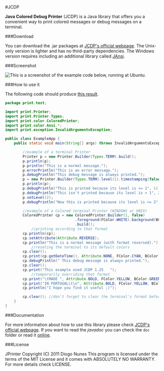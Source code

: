 #JCDP

**Java Colored Debug Printer** (JCDP) is a Java library that offers you a convenient way to print colored messages or debug messages on a terminal.

###Download

You can download the .jar packages at [JCDP's official webpage](http://diogonunes.com/work/jcdp/#download). The Unix-only version is lighter and has no third-party dependencies. The Windows version requires including an additional library called [JAnsi](https://github.com/fusesource/jansi).

###Screenshot

![This is a screenshot of the example code below, running at Ubuntu.](http://www.diogonunes.com/work/jcdp/img/ScreenshotNIX.png)

###How to use it

The following code should produce [this result](http://www.diogonunes.com/work/jcdp/#example).

```java
package print.test;

import print.Printer;
import print.Printer.Types;
import print.color.ColoredPrinter;
import print.color.Ansi.*;
import print.exception.InvalidArgumentsException;

public class ExampleApp {
    public static void main(String[] args) throws InvalidArgumentsException {

        //example of a terminal Printer
        Printer p = new Printer.Builder(Types.TERM).build();
        p.println(p);
        p.println("This is a normal message.");
        p.errorPrintln("This is an error message.");
        p.debugPrintln("This debug message is always printed.");
        p = new Printer.Builder(Types.TERM).level(1).timestamping(false).build();
        p.println(p);
        p.debugPrintln("This is printed because its level is <= 1", 1);
        p.debugPrintln("This isn't printed because its level is > 1", 2);
        p.setLevel(2);
        p.debugPrintln("Now this is printed because its level is <= 2", 2);

        //example of a Colored terminal Printer (WINDOWS or UNIX)
        ColoredPrinter cp = new ColoredPrinter.Builder(1, false)
                                .foreground(FColor.WHITE).background(BColor.BLUE)   //setting format
                                .build();
            //printing according to that format
        cp.println(cp);
        cp.setAttribute(Attribute.REVERSE);
        cp.println("This is a normal message (with format reversed).");
            //reseting the terminal to its default colors
        cp.clear();
        cp.print(cp.getDateTime(), Attribute.NONE, FColor.CYAN, BColor.BLACK);
        cp.debugPrintln(" This debug message is always printed.");
        cp.clear();
        cp.print("This example used JCDP 1.25   ");
            //temporarily overriding that format
        cp.print("\tMADE ", Attribute.BOLD, FColor.YELLOW, BColor.GREEN);
        cp.print("IN PORTUGAL\t\n", Attribute.BOLD, FColor.YELLOW, BColor.RED);
        cp.println("I hope you find it useful ;)");

        cp.clear(); //don't forget to clear the terminal's format before exiting
    }
}
```

###Documentation

For more information about how to use this library please check [JCDP's official webpage](http://diogonunes.com/work/jcdp/). If you want to read the *javadoc* you can check the `doc` folder or read it [online](http://diogonunes.com/work/jcdp/doc/index.html).

###License

JPrinter  Copyright (C) 2011  Diogo Nunes
This program is licensed under the terms of the MIT License and it comes with ABSOLUTELY NO WARRANTY.
For more details check LICENSE.
